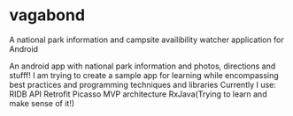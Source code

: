 # vagabond
A national park information and campsite availibility watcher application for Android

An android app with national park information and photos, directions and stufff! I am trying to create a sample app for learning while encompassing best practices and programming techniques and libraries
Currently I use:
RIDB API
Retrofit
Picasso
MVP architecture 
RxJava(Trying to learn and make sense of it!)
